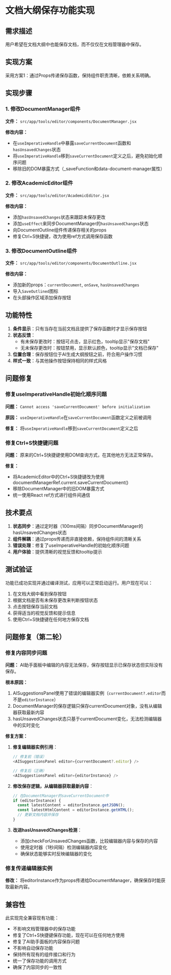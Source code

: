 # 文档大纲保存功能实现

## 需求描述
用户希望在文档大纲中也能保存文档，而不仅仅在文档管理器中保存。

## 实现方案
采用方案1：通过Props传递保存函数，保持组件职责清晰，依赖关系明确。

## 实现步骤

### 1. 修改DocumentManager组件
**文件：** `src/app/tools/editor/components/DocumentManager.jsx`

**修改内容：**
- 在`useImperativeHandle`中暴露`saveCurrentDocument`函数和`hasUnsavedChanges`状态
- 将`useImperativeHandle`移到`saveCurrentDocument`定义之后，避免初始化顺序问题
- 移除旧的DOM暴露方式（_saveFunction和data-document-manager属性）

### 2. 修改AcademicEditor组件
**文件：** `src/app/tools/editor/AcademicEditor.jsx`

**修改内容：**
- 添加`hasUnsavedChanges`状态来跟踪未保存更改
- 添加`useEffect`来同步DocumentManager的`hasUnsavedChanges`状态
- 向DocumentOutline组件传递保存相关的props
- 修复Ctrl+S快捷键，改为使用ref方式调用保存函数

### 3. 修改DocumentOutline组件
**文件：** `src/app/tools/editor/components/DocumentOutline.jsx`

**修改内容：**
- 添加新的props：`currentDocument`, `onSave`, `hasUnsavedChanges`
- 导入`SaveOutlined`图标
- 在头部操作区域添加保存按钮

## 功能特性

1. **条件显示**：只有当存在当前文档且提供了保存函数时才显示保存按钮
2. **状态反馈**：
   - 有未保存更改时：按钮可点击，显示红色，tooltip显示"保存文档"
   - 无未保存更改时：按钮禁用，显示默认颜色，tooltip显示"文档已保存"
3. **位置合理**：保存按钮位于AI生成大纲按钮之前，符合用户操作习惯
4. **样式一致**：与其他操作按钮保持相同的样式风格

## 问题修复

### 修复useImperativeHandle初始化顺序问题
**问题：** `Cannot access 'saveCurrentDocument' before initialization`

**原因：** `useImperativeHandle`在`saveCurrentDocument`函数定义之前被调用

**修复：** 将`useImperativeHandle`移到`saveCurrentDocument`定义之后

### 修复Ctrl+S快捷键问题
**问题：** 原来的Ctrl+S快捷键使用DOM查询方式，在其他地方无法正常保存。

**修复：**
- 将AcademicEditor中的Ctrl+S快捷键改为使用documentManagerRef.current.saveCurrentDocument()
- 移除DocumentManager中的旧DOM暴露方式
- 统一使用React ref方式进行组件间通信

## 技术要点

1. **状态同步**：通过定时器（100ms间隔）同步DocumentManager的hasUnsavedChanges状态
2. **组件解耦**：通过props传递而非直接依赖，保持组件间的清晰关系
3. **错误处理**：修复了useImperativeHandle的初始化顺序问题
4. **用户体验**：提供清晰的视觉反馈和tooltip提示

## 测试验证

功能已成功实现并通过编译测试，应用可以正常启动运行。用户现在可以：
1. 在文档大纲中看到保存按钮
2. 根据文档是否有未保存更改来判断按钮状态
3. 点击按钮保存当前文档
4. 获得适当的视觉反馈和提示信息
5. 使用Ctrl+S快捷键在任何地方保存文档

## 问题修复（第二轮）

### 修复内容同步问题
**问题：** AI助手面板中编辑的内容无法保存，保存按钮显示已保存状态但实际没有保存。

**根本原因：**
1. AISuggestionsPanel使用了错误的编辑器实例（`currentDocument?.editor`而不是`editorInstance`）
2. DocumentManager的保存逻辑只保存currentDocument对象，没有从编辑器获取最新内容
3. hasUnsavedChanges状态只基于currentDocument变化，无法检测编辑器中的实时变化

**修复方案：**
1. **修复编辑器实例引用**：
   ```javascript
   // 修复前（错误）
   <AISuggestionsPanel editor={currentDocument?.editor} />

   // 修复后（正确）
   <AISuggestionsPanel editor={editorInstance} />
   ```

2. **修改保存逻辑，从编辑器获取最新内容**：
   ```javascript
   // 在DocumentManager的saveCurrentDocument中
   if (editorInstance) {
     const latestContent = editorInstance.getJSON();
     const latestHtmlContent = editorInstance.getHTML();
     // 更新文档内容并保存
   }
   ```

3. **改进hasUnsavedChanges检测**：
   - 添加checkForUnsavedChanges函数，比较编辑器内容与保存的内容
   - 使用定时器（1秒间隔）检测编辑器内容变化
   - 确保状态能够实时反映编辑器的变化

### 修复传递编辑器实例
**修改：** 将editorInstance作为props传递给DocumentManager，确保保存时能获取最新内容。

## 兼容性

此实现完全兼容现有功能：
- 不影响文档管理器中的保存功能
- 修复了Ctrl+S快捷键保存功能，现在可以在任何地方使用
- 修复了AI助手面板的内容保存问题
- 不影响自动保存功能
- 保持所有现有的组件接口和行为
- 统一了保存功能的调用方式
- 确保了内容同步的一致性
